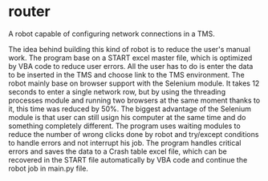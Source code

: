 # router
A robot capable of configuring network connections in a TMS. 

The idea behind building this kind of robot is to reduce the user's manual work. The program base on a START excel master file, which is optimized by VBA code to reduce user errors. All the user has to do is enter the data to be inserted in the TMS and choose link to the TMS environment. 
The robot mainly base on browser support with the Selenium module. It takes 12 seconds to enter a single network row, but by using the threading processes module and running two browsers at the same moment thanks to it, this time was reduced by 50%. The biggest advantage of the Selenium module is that user can still usign his computer at the same time and do something completely different.
The program uses waiting modules to reduce the number of wrong clicks done by robot and try/except conditions to handle errors and not interrupt his job.
The program handles critical errors and saves the data to a Crash table excel file, which can be recovered in the START file automatically by VBA code and continue the robot job in main.py file.
